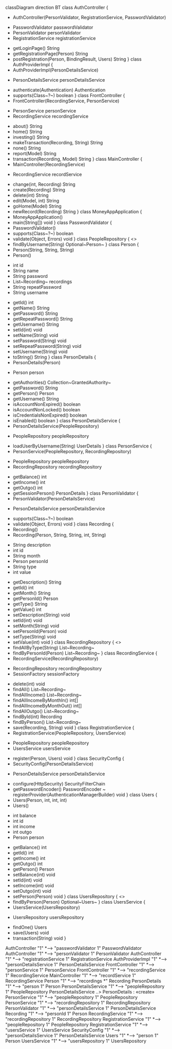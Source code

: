 classDiagram
direction BT
class AuthController {
  + AuthController(PersonValidator, RegistrationService, PasswordValidator) 
  - PasswordValidator passwordValidator
  - PersonValidator personValidator
  - RegistrationService registrationService
  + getLoginPage() String
  + getRegistrationPage(Person) String
  + postRegistration(Person, BindingResult, Users) String
}
class AuthProviderImpl {
  + AuthProviderImpl(PersonDetailsService) 
  - PersonDetailsService personDetailsService
  + authenticate(Authentication) Authentication
  + supports(Class~?~) boolean
}
class FrontController {
  + FrontController(RecordingService, PersonService) 
  - PersonService personService
  - RecordingService recordingService
  + about() String
  + home() String
  + investing() String
  + makeTransaction(Recording, String) String
  + none() String
  + report(Model) String
  + transaction(Recording, Model) String
}
class MainController {
  + MainController(RecordingService) 
  - RecordingService recordService
  + change(int, Recording) String
  + create(Recording) String
  + delete(int) String
  + edit(Model, int) String
  + goHome(Model) String
  + newRecord(Recording) String
}
class MoneyAppApplication {
  + MoneyAppApplication() 
  + main(String[]) void
}
class PasswordValidator {
  + PasswordValidator() 
  + supports(Class~?~) boolean
  + validate(Object, Errors) void
}
class PeopleRepository {
<<Interface>>
  + findByUsername(String) Optional~Person~
}
class Person {
  + Person(String, String, String) 
  + Person() 
  - int id
  - String name
  - String password
  - List~Recording~ recordings
  - String repeatPassword
  - String username
  + getId() int
  + getName() String
  + getPassword() String
  + getRepeatPassword() String
  + getUsername() String
  + setId(int) void
  + setName(String) void
  + setPassword(String) void
  + setRepeatPassword(String) void
  + setUsername(String) void
  + toString() String
}
class PersonDetails {
  + PersonDetails(Person) 
  - Person person
  + getAuthorities() Collection~GrantedAuthority~
  + getPassword() String
  + getPerson() Person
  + getUsername() String
  + isAccountNonExpired() boolean
  + isAccountNonLocked() boolean
  + isCredentialsNonExpired() boolean
  + isEnabled() boolean
}
class PersonDetailsService {
  + PersonDetailsService(PeopleRepository) 
  - PeopleRepository peopleRepository
  + loadUserByUsername(String) UserDetails
}
class PersonService {
  + PersonService(PeopleRepository, RecordingRepository) 
  - PeopleRepository peopleRepository
  - RecordingRepository recordingRepository
  + getBalance() int
  + getIncome() int
  + getOutgo() int
  + getSessionPerson() PersonDetails
}
class PersonValidator {
  + PersonValidator(PersonDetailsService) 
  - PersonDetailsService personDetailsService
  + supports(Class~?~) boolean
  + validate(Object, Errors) void
}
class Recording {
  + Recording() 
  + Recording(Person, String, String, int, String) 
  - String description
  - int id
  - String month
  - Person personId
  - String type
  - int value
  + getDescription() String
  + getId() int
  + getMonth() String
  + getPersonId() Person
  + getType() String
  + getValue() int
  + setDescription(String) void
  + setId(int) void
  + setMonth(String) void
  + setPersonId(Person) void
  + setType(String) void
  + setValue(int) void
}
class RecordingRepository {
<<Interface>>
  + findAllByType(String) List~Recording~
  + findByPersonId(Person) List~Recording~
}
class RecordingService {
  + RecordingService(RecordingRepository) 
  - RecordingRepository recordingRepository
  - SessionFactory sessionFactory
  + delete(int) void
  + findAll() List~Recording~
  + findAllIncome() List~Recording~
  + findAllIncomeByMonthIn() int[]
  + findAllIncomeByMonthOut() int[]
  + findAllOutgo() List~Recording~
  + findById(int) Recording
  + findByPerson() List~Recording~
  + save(Recording, String) void
}
class RegistrationService {
  + RegistrationService(PeopleRepository, UsersService) 
  - PeopleRepository peopleRepository
  - UsersService usersService
  + register(Person, Users) void
}
class SecurityConfig {
  + SecurityConfig(PersonDetailsService) 
  - PersonDetailsService personDetailsService
  + configure(HttpSecurity) SecurityFilterChain
  + getPasswordEncoder() PasswordEncoder
  ~ registerProvider(AuthenticationManagerBuilder) void
}
class Users {
  + Users(Person, int, int, int) 
  + Users() 
  - int balance
  - int id
  - int income
  - int outgo
  - Person person
  + getBalance() int
  + getId() int
  + getIncome() int
  + getOutgo() int
  + getPerson() Person
  + setBalance(int) void
  + setId(int) void
  + setIncome(int) void
  + setOutgo(int) void
  + setPerson(Person) void
}
class UsersRepository {
<<Interface>>
  + findByPerson(Person) Optional~Users~
}
class UsersService {
  + UsersService(UsersRepository) 
  - UsersRepository usersRepository
  + findOne() Users
  + save(Users) void
  + transaction(String) void
}

AuthController "1" *--> "passwordValidator 1" PasswordValidator 
AuthController "1" *--> "personValidator 1" PersonValidator 
AuthController "1" *--> "registrationService 1" RegistrationService 
AuthProviderImpl "1" *--> "personDetailsService 1" PersonDetailsService 
FrontController "1" *--> "personService 1" PersonService 
FrontController "1" *--> "recordingService 1" RecordingService 
MainController "1" *--> "recordService 1" RecordingService 
Person "1" *--> "recordings *" Recording 
PersonDetails "1" *--> "person 1" Person 
PersonDetailsService "1" *--> "peopleRepository 1" PeopleRepository 
PersonDetailsService  ..>  PersonDetails : «create»
PersonService "1" *--> "peopleRepository 1" PeopleRepository 
PersonService "1" *--> "recordingRepository 1" RecordingRepository 
PersonValidator "1" *--> "personDetailsService 1" PersonDetailsService 
Recording "1" *--> "personId 1" Person 
RecordingService "1" *--> "recordingRepository 1" RecordingRepository 
RegistrationService "1" *--> "peopleRepository 1" PeopleRepository 
RegistrationService "1" *--> "usersService 1" UsersService 
SecurityConfig "1" *--> "personDetailsService 1" PersonDetailsService 
Users "1" *--> "person 1" Person 
UsersService "1" *--> "usersRepository 1" UsersRepository 
